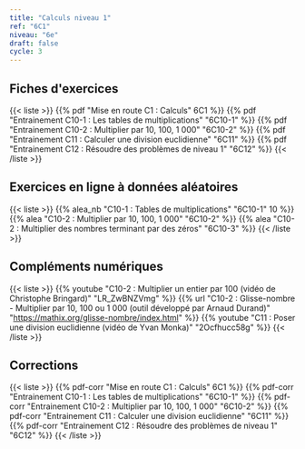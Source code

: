 ```yaml
---
title: "Calculs niveau 1"
ref: "6C1"
niveau: "6e"
draft: false
cycle: 3
---
```




<h2 class="ui horizontal divider header">Fiches d'exercices</h2>

{{< liste >}}
	{{% pdf "Mise en route C1 : Calculs" 6C1 %}}
	{{% pdf "Entrainement C10-1 : Les tables de multiplications" "6C10-1" %}}
	{{% pdf "Entrainement C10-2 : Multiplier par 10, 100, 1 000" "6C10-2" %}}
	{{% pdf "Entrainement C11 : Calculer une division euclidienne" "6C11" %}}
	{{% pdf "Entrainement C12 : Résoudre des problèmes de niveau 1" "6C12" %}}
{{< /liste >}}

<div class="ui hidden divider"></div>
<div class="ui hidden divider"></div>

<h2 class="ui horizontal divider header">Exercices en ligne à données aléatoires</h2>

{{< liste >}}
	{{% alea_nb "C10-1 : Tables de multiplications" "6C10-1" 10 %}}
	{{% alea "C10-2 : Multiplier par 10, 100, 1 000" "6C10-2" %}}
	{{% alea "C10-2 : Multiplier des nombres terminant par des zéros" "6C10-3" %}}
{{< /liste >}}

<div class="ui hidden divider"></div>
<div class="ui hidden divider"></div>

<h2 class="ui horizontal divider header">Compléments numériques</h2>

{{< liste >}}
	{{% youtube "C10-2 : Multiplier un entier par 100 (vidéo de Christophe Bringard)" "LR_ZwBNZVmg" %}}
	{{% url "C10-2 : Glisse-nombre - Multiplier par 10, 100 ou 1 000 (outil développé par Arnaud Durand)" "https://mathix.org/glisse-nombre/index.html" %}}
	{{% youtube "C11 : Poser une division euclidienne (vidéo de Yvan Monka)" "2Ocfhucc58g" %}}
{{< /liste >}}



<div class="ui hidden divider"></div>
<div class="ui hidden divider"></div>

<h2 class="ui horizontal divider header">Corrections</h2>

{{< liste >}}
	{{% pdf-corr "Mise en route C1 : Calculs" 6C1 %}}
	{{% pdf-corr "Entrainement C10-1 : Les tables de multiplications" "6C10-1" %}}
	{{% pdf-corr "Entrainement C10-2 : Multiplier par 10, 100, 1 000" "6C10-2" %}}
	{{% pdf-corr "Entrainement C11 : Calculer une division euclidienne" "6C11" %}}
	{{% pdf-corr "Entrainement C12 : Résoudre des problèmes de niveau 1" "6C12" %}}
{{< /liste >}}


